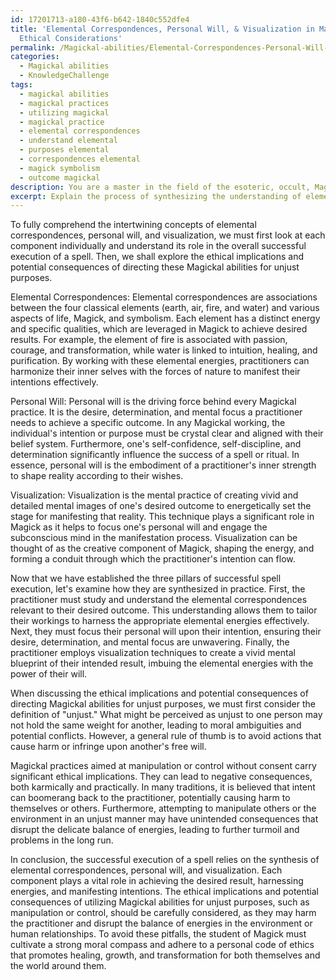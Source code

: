 ```yaml
---
id: 17201713-a180-43f6-b642-1840c552dfe4
title: 'Elemental Correspondences, Personal Will, & Visualization in Magick Practice:
  Ethical Considerations'
permalink: /Magickal-abilities/Elemental-Correspondences-Personal-Will-Visualization-in-Magick-Practice-Ethical-Considerations/
categories:
  - Magickal abilities
  - KnowledgeChallenge
tags:
  - magickal abilities
  - magickal practices
  - utilizing magickal
  - magickal practice
  - elemental correspondences
  - understand elemental
  - purposes elemental
  - correspondences elemental
  - magick symbolism
  - outcome magickal
description: You are a master in the field of the esoteric, occult, Magickal abilities and Education. You are a writer of tests, challenges, textbooks and deep knowledge on Magickal abilities for initiates and students to gain deep insights and understanding from. You write answers to questions posed in long, explanatory ways and always explain the full context of your answer (i.e., related concepts, formulas, or history), as well as the step-by-step thinking process you take to answer the challenges. Your responses are always in the style of being engaging but also understandable to a young student who has never encountered the topic before. Summarize the key themes, ideas, and conclusions at the end.
excerpt: Explain the process of synthesizing the understanding of elemental correspondences, personal will, and visualization in the successful execution of a spell, while also outlining the ethical implications and potential consequences of directing these Magickal abilities to influence or manipulate the environment or individuals in unjust ways.
---
```

To fully comprehend the intertwining concepts of elemental correspondences, personal will, and visualization, we must first look at each component individually and understand its role in the overall successful execution of a spell. Then, we shall explore the ethical implications and potential consequences of directing these Magickal abilities for unjust purposes.

Elemental Correspondences:
Elemental correspondences are associations between the four classical elements (earth, air, fire, and water) and various aspects of life, Magick, and symbolism. Each element has a distinct energy and specific qualities, which are leveraged in Magick to achieve desired results. For example, the element of fire is associated with passion, courage, and transformation, while water is linked to intuition, healing, and purification. By working with these elemental energies, practitioners can harmonize their inner selves with the forces of nature to manifest their intentions effectively.

Personal Will:
Personal will is the driving force behind every Magickal practice. It is the desire, determination, and mental focus a practitioner needs to achieve a specific outcome. In any Magickal working, the individual's intention or purpose must be crystal clear and aligned with their belief system. Furthermore, one's self-confidence, self-discipline, and determination significantly influence the success of a spell or ritual. In essence, personal will is the embodiment of a practitioner's inner strength to shape reality according to their wishes.

Visualization:
Visualization is the mental practice of creating vivid and detailed mental images of one's desired outcome to energetically set the stage for manifesting that reality. This technique plays a significant role in Magick as it helps to focus one's personal will and engage the subconscious mind in the manifestation process. Visualization can be thought of as the creative component of Magick, shaping the energy, and forming a conduit through which the practitioner's intention can flow.

Now that we have established the three pillars of successful spell execution, let's examine how they are synthesized in practice. First, the practitioner must study and understand the elemental correspondences relevant to their desired outcome. This understanding allows them to tailor their workings to harness the appropriate elemental energies effectively. Next, they must focus their personal will upon their intention, ensuring their desire, determination, and mental focus are unwavering. Finally, the practitioner employs visualization techniques to create a vivid mental blueprint of their intended result, imbuing the elemental energies with the power of their will.

When discussing the ethical implications and potential consequences of directing Magickal abilities for unjust purposes, we must first consider the definition of "unjust." What might be perceived as unjust to one person may not hold the same weight for another, leading to moral ambiguities and potential conflicts. However, a general rule of thumb is to avoid actions that cause harm or infringe upon another's free will.

Magickal practices aimed at manipulation or control without consent carry significant ethical implications. They can lead to negative consequences, both karmically and practically. In many traditions, it is believed that intent can boomerang back to the practitioner, potentially causing harm to themselves or others. Furthermore, attempting to manipulate others or the environment in an unjust manner may have unintended consequences that disrupt the delicate balance of energies, leading to further turmoil and problems in the long run.

In conclusion, the successful execution of a spell relies on the synthesis of elemental correspondences, personal will, and visualization. Each component plays a vital role in achieving the desired result, harnessing energies, and manifesting intentions. The ethical implications and potential consequences of utilizing Magickal abilities for unjust purposes, such as manipulation or control, should be carefully considered, as they may harm the practitioner and disrupt the balance of energies in the environment or human relationships. To avoid these pitfalls, the student of Magick must cultivate a strong moral compass and adhere to a personal code of ethics that promotes healing, growth, and transformation for both themselves and the world around them.
